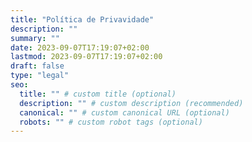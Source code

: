 ```yaml
---
title: "Política de Privavidade"
description: ""
summary: ""
date: 2023-09-07T17:19:07+02:00
lastmod: 2023-09-07T17:19:07+02:00
draft: false
type: "legal"
seo:
  title: "" # custom title (optional)
  description: "" # custom description (recommended)
  canonical: "" # custom canonical URL (optional)
  robots: "" # custom robot tags (optional)
---
```

